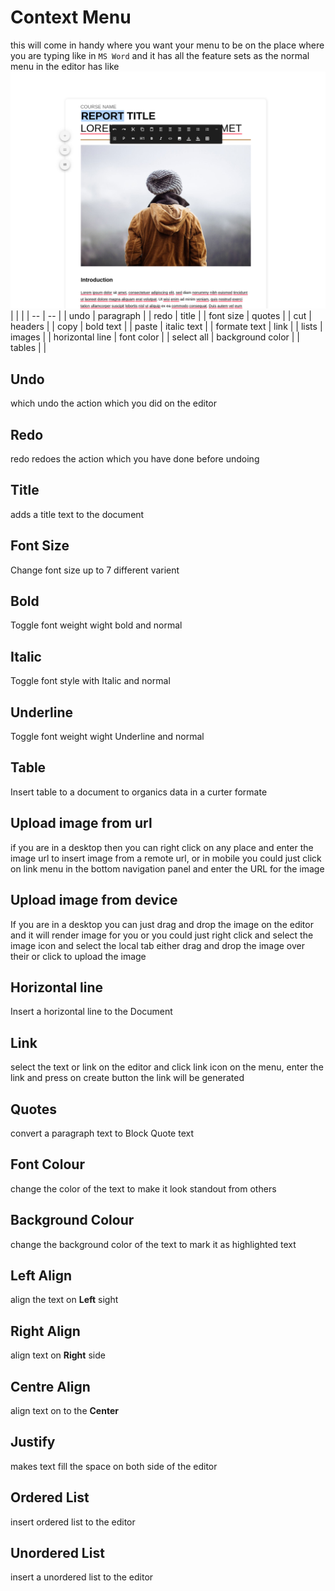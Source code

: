 # Context Menu
this will come in handy where you want your menu to be on the place where you are typing like in `MS Word` and it has all the feature sets as the normal menu in the editor has like 
![context menu](/assets/images/display/context_menu.png)
| | |
| -- | -- | 
| undo | paragraph |
| redo | title |
| font size | quotes |
| cut | headers |
| copy | bold text |
| paste | italic text |
| formate text | link |
| lists | images |
| horizontal line | font color |
| select all | background color |
| tables | |

## Undo
which undo the action which you did on the editor
## Redo
redo redoes the action which you have done before undoing
## Title
adds a title text to the document
## Font Size
Change font size up to 7 different varient
## Bold
Toggle font weight wight bold and normal
## Italic
Toggle font style with Italic and normal
## Underline
Toggle font weight wight Underline and normal
## Table
Insert table to a document to organics data in a curter formate
## Upload image from url
if you are in a desktop then you can right click on any place and enter the image url to insert image from a remote url, or in mobile you could just click on link menu in the bottom navigation panel and enter the URL for the image
## Upload image from device
If you are in a desktop you can just drag and drop the image on the editor and it will render image for you or you could just right click and select the image icon and select the local tab either drag and drop the image over their or click to upload the image
## Horizontal line
Insert a horizontal line to the Document
## Link
select the text or link on the editor and click link icon on the menu, enter the link and press on create button the link will be generated
## Quotes
convert a paragraph text to Block Quote text
## Font Colour
change the color of the text to make it look standout from others
## Background Colour
change the background color of the text to mark it as highlighted text
## Left Align
align the text on **Left** sight
## Right Align
align text on **Right** side
## Centre Align
align text on to the **Center**
## Justify
makes text fill the space on both side of the editor
## Ordered List
insert ordered list to the editor
## Unordered List
insert a unordered list to the editor